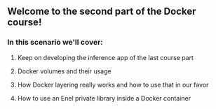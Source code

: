## Welcome to the second part of the Docker course!


### In this scenario we'll cover:

1. Keep on developing the inference app of the last course part

2. Docker volumes and their usage

3. How Docker layering really works and how to use that in our favor

4. How to use an Enel private library inside a Docker container